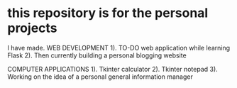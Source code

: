 # this repository is for the personal projects
I have made.
WEB DEVELOPMENT
1). TO-DO web application while learning Flask
2). Then currently building a personal blogging 
website

COMPUTER APPLICATIONS
1). Tkinter calculator
2). Tkinter notepad
3). Working on the idea of a personal general 
information manager
